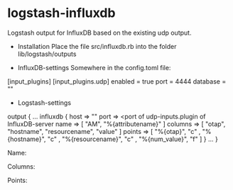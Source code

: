 logstash-influxdb
=================

Logstash output for InfluxDB based on the existing udp output.

* Installation 
Place the file src/influxdb.rb into the folder lib/logstash/outputs

* InfluxDB-settings
Somewhere in the config.toml file:

[input_plugins]
  [input_plugins.udp]
    enabled = true
    port = 4444
    database = "<database-name>"

* Logstash-settings

output {
  ...
  influxdb {
    host     => "<hostname or IP of InfluxDB-server>"
    port     => <port of udp-inputs.plugin of InfluxDB-server
    name     => [ "AM", "%{attributename}" ]
    columns  => [ "otap", "hostname", "resourcename", "value" ]
    points   => [ "%{otap}", "c"
                , "%{hostname}", "c"
                , "%{resourcename}", "c"
                , "%{num_value}", "f" ]
  }
  ...
}

Name:

Columns:

Points: